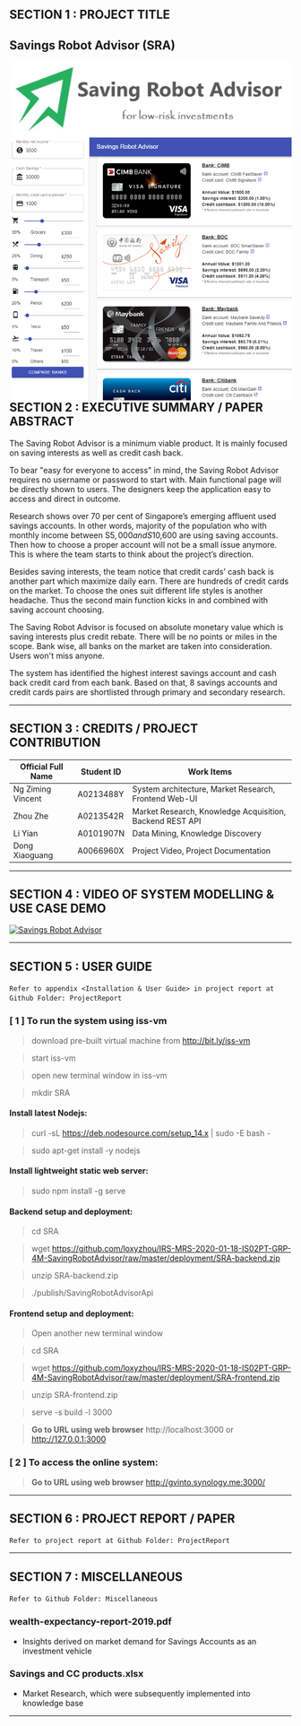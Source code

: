 ﻿
## SECTION 1 : PROJECT TITLE
## Savings Robot Advisor (SRA)


<img src="Images/Logo_Text.png"
     style="float: left; margin-right: 0px;" />

<img src="Images/Screenshot.png"
     style="float: left; margin-right: 0px;" />

---

## SECTION 2 : EXECUTIVE SUMMARY / PAPER ABSTRACT

The Saving Robot Advisor is a minimum viable product. It is mainly focused on saving interests as well as credit cash back.

To bear "easy for everyone to access" in mind, the Saving Robot Advisor requires no username or password to start with. Main functional page will be directly shown to users. The designers keep the application easy to access and direct in outcome.

Research shows over 70 per cent of Singapore’s emerging affluent used savings accounts. In other words, majority of the population who with monthly income between S$5,000 and S$10,600 are using saving accounts. Then how to choose a proper account will not be a small issue anymore. This is where the team starts to think about the project’s direction.

Besides saving interests, the team notice that credit cards’ cash back is another part which maximize daily earn. There are hundreds of credit cards on the market. To choose the ones suit different life styles is another headache. Thus the second main function kicks in and combined with saving account choosing.

The Saving Robot Advisor is focused on absolute monetary value which is saving interests plus credit rebate. There will be no points or miles in the scope. Bank wise, all banks on the market are taken into consideration. Users won't miss anyone.

The system has identified the highest interest savings account and cash back credit card from each bank. Based on that, 8 savings accounts and credit cards pairs are shortlisted through primary and secondary research.

---

## SECTION 3 : CREDITS / PROJECT CONTRIBUTION

| Official Full Name | Student ID | Work Items |
| ------------ | --------------- | ----- | 
| Ng Ziming Vincent | A0213488Y | System architecture, Market Research, Frontend Web-UI |
| Zhou Zhe | A0213542R | Market Research, Knowledge Acquisition, Backend REST API |
| Li Yian | A0101907N | Data Mining, Knowledge Discovery |
| Dong Xiaoguang | A0066960X | Project Video, Project Documentation |


---

## SECTION 4 : VIDEO OF SYSTEM MODELLING & USE CASE DEMO

[![Savings Robot Advisor](http://img.youtube.com/vi/ysayEPK-OYg/0.jpg)](https://www.youtube.com/watch?v=ysayEPK-OYg "Savings Robot Advisor")

---

## SECTION 5 : USER GUIDE

`Refer to appendix <Installation & User Guide> in project report at Github Folder: ProjectReport`

### [ 1 ] To run the system using iss-vm

> download pre-built virtual machine from http://bit.ly/iss-vm

> start iss-vm

> open new terminal window in iss-vm

> mkdir SRA

#### Install latest Nodejs:

> curl -sL https://deb.nodesource.com/setup_14.x | sudo -E bash -

> sudo apt-get install -y nodejs

#### Install lightweight static web server:

> sudo npm install -g serve

#### Backend setup and deployment:

> cd SRA

> wget https://github.com/loxyzhou/IRS-MRS-2020-01-18-IS02PT-GRP-4M-SavingRobotAdvisor/raw/master/deployment/SRA-backend.zip

> unzip SRA-backend.zip

> ./publish/SavingRobotAdvisorApi

#### Frontend setup and deployment:

> Open another new terminal window

> cd SRA

> wget https://github.com/loxyzhou/IRS-MRS-2020-01-18-IS02PT-GRP-4M-SavingRobotAdvisor/raw/master/deployment/SRA-frontend.zip

> unzip SRA-frontend.zip

> serve -s build -l 3000

> **Go to URL using web browser** http://localhost:3000 or http://127.0.0.1:3000

### [ 2 ] To access the online system:

> **Go to URL using web browser** http://gvinto.synology.me:3000/

---
## SECTION 6 : PROJECT REPORT / PAPER

`Refer to project report at Github Folder: ProjectReport`

---
## SECTION 7 : MISCELLANEOUS

`Refer to Github Folder: Miscellaneous`

### wealth-expectancy-report-2019.pdf
* Insights derived on market demand for Savings Accounts as an investment vehicle

### Savings and CC products.xlsx
* Market Research, which were subsequently implemented into knowledge base

---


